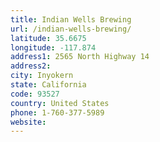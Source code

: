 ```yaml
---
title: Indian Wells Brewing
url: /indian-wells-brewing/
latitude: 35.6675
longitude: -117.874
address1: 2565 North Highway 14
address2: 
city: Inyokern
state: California
code: 93527
country: United States
phone: 1-760-377-5989
website: 
---
```


